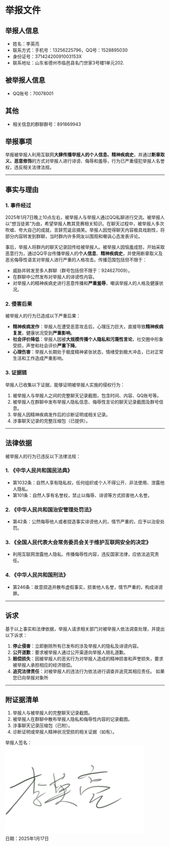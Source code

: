 # 举报文件

## 举报人信息
- 姓名：李英亮
- 联系方式：手机号：13256225796，QQ号：1528895030
- 身份证号：37142420091003153X
- 联系地址：山东省德州市临邑县名门世家3号楼1单元202.

## 被举报人信息
- QQ账号：70078001
## 其他
- 相关信息的群聊群号：891869943

## 举报事项
举报被举报人利用互联网**大肆传播举报人的个人信息、精神疾病史**，并通过**断章取义、恶意修饰**的方式对举报人进行诽谤、侮辱和羞辱，行为已严重侵犯举报人名誉权，违反相关法律法规。

---

## 事实与理由

### 1. 事件经过
2025年1月7日晚上10点左右，被举报人与举报人通过QQ私聊进行交流。被举报人以“想当徒弟”为由，希望举报人教其竞赛相关知识。在聊天过程中，被举报人多次吹嘘、夸大自己的成就，言辞荒诞且搞笑。举报人因觉得聊天内容极具戏剧性，将部分内容转发到群聊，当时群内许多网友以围观和嘲讽心态发表评论。

事后，举报人将群内的聊天记录回传给被举报人。被举报人因恼羞成怒，开始采取恶意行为，通过QQ平台传播举报人的**个人信息**、**精神疾病史**，并使用断章取义及恶劣侮辱性语言对举报人进行严重的人格攻击。传播范围包括但不限于：
- 威胁并转发至多人群聊（群号包括但不限于：924627009）。
- 在群聊中公然发布对举报人的诽谤性内容。
- 对举报人的精神疾病史进行恶意传播和**严重羞辱**，嘲讽举报人的人格及健康状况。

### 2. 侵害后果
被举报人的行为已造成以下严重后果：
- **精神疾病发作**：举报人在遭受恶意攻击后，心理压力巨大，直接导致**精神疾病复发**，健康状况受到**严重影响**。
- **社会评价降低**：举报人因被**大规模传播个人隐私和污蔑性言论**，社交圈中形象受损，声誉和社会评价**严重下降**。
- **心理伤害**：举报人长期处于极度精神紧张状态，情绪受到极大冲击，已对正常生活和工作造成严重影响。

### 3. 证据链
举报人已收集以下证据，能够证明被举报人实施的侵权行为：
1. 被举报人与举报人之间的完整聊天记录截图，包含时间、内容、QQ账号等。
2. 被举报人在群聊中发布举报人隐私信息、侮辱性言论的聊天记录截图及群号信息。
3. 举报人因精神疾病发作后的诊断证明或相关记录。
4. 涉事聊天记录的完整压缩包（已提供）。

---

## 法律依据
被举报人的行为已违反以下法律法规：

### 1. 《中华人民共和国民法典》
- 第1032条：自然人享有隐私权，任何组织或个人不得公开、非法使用、泄露他人隐私。
- 第101条：自然人享有名誉权，禁止以侮辱、诽谤等方式损害他人名誉。

### 2. 《中华人民共和国治安管理处罚法》
- 第42条：公然侮辱他人或者捏造事实诽谤他人的，情节严重的，应予以治安处罚。

### 3. 《全国人民代表大会常务委员会关于维护互联网安全的决定》
- 利用互联网泄露他人隐私、传播侮辱性内容，违反国家法律，应依法追究责任。

### 4. 《中华人民共和国刑法》
- 第246条：故意捏造并散布虚假事实，损害他人名誉，情节严重的，构成诽谤罪。

---

## 诉求
基于以上事实和法律依据，举报人请求相关部门对被举报人依法调查处理，并提出以下诉求：
1. **停止侵害**：立即删除所有已发布的涉及举报人的隐私及诽谤内容。
2. **公开道歉**：要求被举报人通过公开渠道向举报人赔礼道歉。
3. **赔偿损失**：因被举报人的恶劣行为对举报人造成的精神损害和声誉损失，要求被举报人承担相应的经济赔偿。
4. **追究法律责任**：对被举报人的违法行为依法进行调查并追究其相应责任。
如果您已向举报对象所
---

## 附证据清单
1. 举报人与被举报人的完整聊天记录截图。
2. 被举报人在群聊中散布举报人隐私和侮辱性内容的记录截图。
3. 涉事聊天记录压缩包（已附）。
4. 诊断证明或举报人精神状况受损的相关证据（如有）。

举报人签名：![alt text](image.png)  
日期：2025年1月17日
